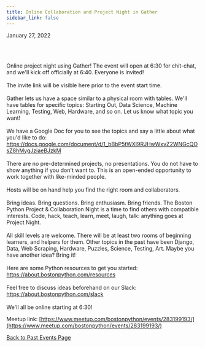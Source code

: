 ```yaml
---
title: Online Collaboration and Project Night in Gather
sidebar_link: false
---
```


January 27, 2022



<p><br/><br/></p>

<p>Online project night using Gather! The event will open at 6:30 for chit-chat, and we'll kick off officially at 6:40. Everyone is invited!<br/><br/>The invite link will be visible here prior to the event start time.<br/><br/>Gather lets us have a space similar to a physical room with tables. We'll have tables for specific topics: Starting Out, Data Science, Machine Learning, Testing, Web, Hardware, and so on. Let us know what topic you want!<br/><br/>We have a Google Doc for you to see the topics and say a little about what you'd like to do: <a class="link" href="https://docs.google.com/document/d/1_bBbP5tWXI9RJHwWxvZ2WNGcQOsZ8hMygJziaeBJzkM" rel="nofollow ugc" target="_blank" title="https://docs.google.com/document/d/1_bBbP5tWXI9RJHwWxvZ2WNGcQOsZ8hMygJziaeBJzkM">https://docs.google.com/document/d/1_bBbP5tWXI9RJHwWxvZ2WNGcQOsZ8hMygJziaeBJzkM</a><br/><br/>There are no pre-determined projects, no presentations. You do not have to show anything if you don't want to. This is an open-ended opportunity to work together with like-minded people.<br/><br/>Hosts will be on hand help you find the right room and collaborators.<br/><br/>Bring ideas. Bring questions. Bring enthusiasm. Bring friends. The Boston Python Project &amp; Collaboration Night is a time to find others with compatible interests. Code, hack, teach, learn, meet, laugh, talk: anything goes at Project Night.<br/><br/>All skill levels are welcome. There will be at least two rooms of beginning learners, and helpers for them. Other topics in the past have been Django, Data, Web Scraping, Hardware, Puzzles, Science, Testing, Art. Maybe you have another idea? Bring it!<br/><br/>Here are some Python resources to get you started: <a class="link" href="https://about.bostonpython.com/resources" rel="nofollow ugc" target="_blank" title="https://about.bostonpython.com/resources">https://about.bostonpython.com/resources</a><br/><br/>Feel free to discuss ideas beforehand on our Slack: <a class="link" href="https://about.bostonpython.com/slack" rel="nofollow ugc" target="_blank" title="https://about.bostonpython.com/slack">https://about.bostonpython.com/slack</a><br/><br/>We'll all be online starting at 6:30!</p>


Meetup link: [https://www.meetup.com/bostonpython/events/283199193/](https://www.meetup.com/bostonpython/events/283199193/)

[Back to Past Events Page](index.md)